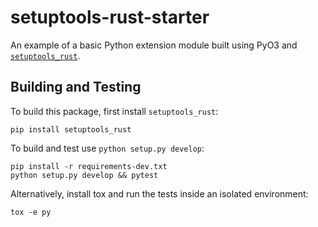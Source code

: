 # setuptools-rust-starter

An example of a basic Python extension module built using PyO3 and [`setuptools_rust`](https://github.com/PyO3/setuptools-rust).

## Building and Testing

To build this package, first install `setuptools_rust`:

```shell
pip install setuptools_rust
```

To build and test use `python setup.py develop`:

```shell
pip install -r requirements-dev.txt
python setup.py develop && pytest
```

Alternatively, install tox and run the tests inside an isolated environment:

```shell
tox -e py
```